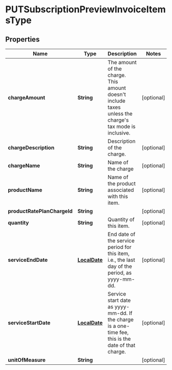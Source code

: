 
# PUTSubscriptionPreviewInvoiceItemsType

## Properties
Name | Type | Description | Notes
------------ | ------------- | ------------- | -------------
**chargeAmount** | **String** | The amount of the charge. This amount doesn&#39;t include taxes unless the charge&#39;s tax mode is inclusive.  |  [optional]
**chargeDescription** | **String** | Description of the charge.  |  [optional]
**chargeName** | **String** | Name of the charge  |  [optional]
**productName** | **String** | Name of the product associated with this item.  |  [optional]
**productRatePlanChargeId** | **String** |  |  [optional]
**quantity** | **String** | Quantity of this item.  |  [optional]
**serviceEndDate** | [**LocalDate**](LocalDate.md) | End date of the service period for this item, i.e., the last day of the period, as yyyy-mm-dd.  |  [optional]
**serviceStartDate** | [**LocalDate**](LocalDate.md) | Service start date as yyyy-mm-dd. If the charge is a one-time fee, this is the date of that charge.  |  [optional]
**unitOfMeasure** | **String** |  |  [optional]



